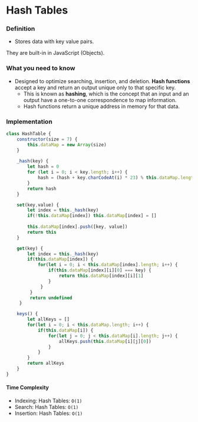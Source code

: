 # Hash Tables

### Definition
- Stores data with key value pairs.

They are built-in in JavaScript (Objects).

### What you need to know

- Designed to optimize searching, insertion, and deletion.
**Hash functions** accept a key and return an output unique only to that specific key.
  - This is known as **hashing**, which is the concept that an input and an output have a one-to-one correspondence to map information.
  - Hash functions return a unique address in memory for that data.

### Implementation

```javascript
class HashTable {
    constructor(size = 7) {
        this.dataMap = new Array(size)
    }
   
    _hash(key) {
        let hash = 0
        for (let i = 0; i < key.length; i++) {
            hash = (hash + key.charCodeAt(i) * 23) % this.dataMap.length
        }
        return hash
    }

    set(key,value) {
        let index = this._hash(key)
        if(!this.dataMap[index]) this.dataMap[index] = []
        
        this.dataMap[index].push([key, value])
        return this
    }

    get(key) {
        let index = this._hash(key)
        if(this.dataMap[index]) {
            for(let i = 0; i < this.dataMap[index].length; i++) {
                if(this.dataMap[index][i][0] === key) {
                    return this.dataMap[index][i][1]
                }
             }
         }
         return undefined
     }

    keys() {
        let allKeys = []
        for(let i = 0; i < this.dataMap.length; i++) {
            if(this.dataMap[i]) {
                for(let j = 0; j < this.dataMap[i].length; j++) {
                    allKeys.push(this.dataMap[i][j][0])
                }
            }
        }
        return allKeys
    }
}


```

#### Time Complexity
- Indexing:         Hash Tables: `O(1)`
- Search:           Hash Tables: `O(1)`
- Insertion:        Hash Tables: `O(1)`
